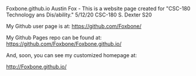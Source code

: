 Foxbone.github.io
Austin Fox - This is a website page created for "CSC-180 Technology ans Dis/ability."
5/12/20
CSC-180 S. Dexter S20

My Github user page is at: 
https://github.com/Foxbone/

My Github Pages repo can be found at:  
https://github.com/Foxbone/Foxbone.github.io/

And, soon, you can see my customized homepage at:

http://Foxbone.github.io/

